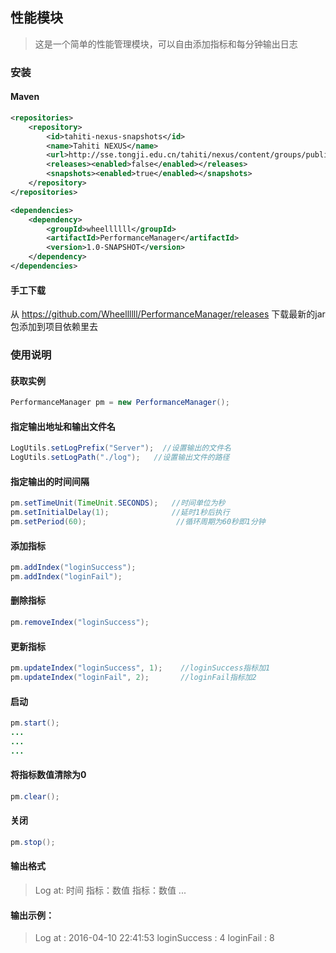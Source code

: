 ## 性能模块
> 这是一个简单的性能管理模块，可以自由添加指标和每分钟输出日志

### 安装

#### Maven

```xml
<repositories>
    <repository>
        <id>tahiti-nexus-snapshots</id>
        <name>Tahiti NEXUS</name>
        <url>http://sse.tongji.edu.cn/tahiti/nexus/content/groups/public</url>
        <releases><enabled>false</enabled></releases>
        <snapshots><enabled>true</enabled></snapshots>
    </repository>
</repositories>

<dependencies>
    <dependency>
        <groupId>wheellllll</groupId>
        <artifactId>PerformanceManager</artifactId>
        <version>1.0-SNAPSHOT</version>
    </dependency>
</dependencies>
```

#### 手工下载
从 https://github.com/Wheellllll/PerformanceManager/releases 下载最新的jar包添加到项目依赖里去

### 使用说明

#### 获取实例
```java
PerformanceManager pm = new PerformanceManager();
```

#### 指定输出地址和输出文件名
```java
LogUtils.setLogPrefix("Server");  //设置输出的文件名
LogUtils.setLogPath("./log");   //设置输出文件的路径
```

#### 指定输出的时间间隔
```java
pm.setTimeUnit(TimeUnit.SECONDS);   //时间单位为秒
pm.setInitialDelay(1);              //延时1秒后执行
pm.setPeriod(60);                    //循环周期为60秒即1分钟
```

#### 添加指标
```java
pm.addIndex("loginSuccess");
pm.addIndex("loginFail");
```

#### 删除指标
```java
pm.removeIndex("loginSuccess");
```

#### 更新指标
```java
pm.updateIndex("loginSuccess", 1);    //loginSuccess指标加1
pm.updateIndex("loginFail", 2);       //loginFail指标加2
```

#### 启动
```java
pm.start();
...
...
...
```


#### 将指标数值清除为0
```java
pm.clear();
```

#### 关闭
```java
pm.stop();
```
#### 输出格式
>Log at: 时间
指标：数值
指标：数值
...

#### 输出示例：
>Log at : 2016-04-10 22:41:53
	loginSuccess : 4
	loginFail : 8
